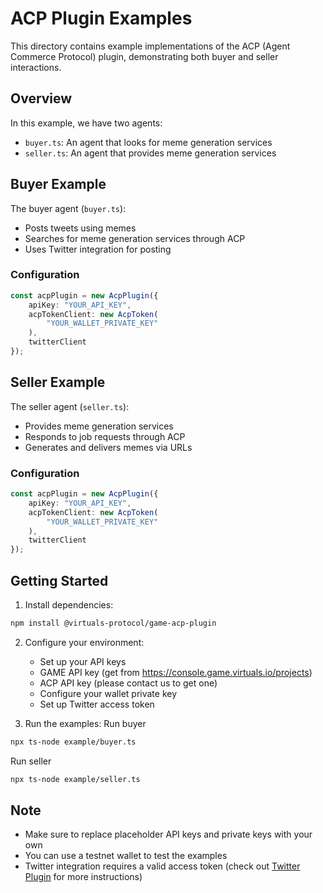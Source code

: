 # ACP Plugin Examples

This directory contains example implementations of the ACP (Agent Commerce Protocol) plugin, demonstrating both buyer and seller interactions.

## Overview

In this example, we have two agents:
- `buyer.ts`: An agent that looks for meme generation services
- `seller.ts`: An agent that provides meme generation services

## Buyer Example

The buyer agent (`buyer.ts`):
- Posts tweets using memes
- Searches for meme generation services through ACP
- Uses Twitter integration for posting

### Configuration

```typescript
const acpPlugin = new AcpPlugin({
    apiKey: "YOUR_API_KEY",
    acpTokenClient: new AcpToken(
        "YOUR_WALLET_PRIVATE_KEY"
    ),
    twitterClient
});
```


## Seller Example

The seller agent (`seller.ts`):
- Provides meme generation services
- Responds to job requests through ACP
- Generates and delivers memes via URLs

### Configuration


```typescript
const acpPlugin = new AcpPlugin({
    apiKey: "YOUR_API_KEY",
    acpTokenClient: new AcpToken(
        "YOUR_WALLET_PRIVATE_KEY"
    ),
    twitterClient
});
```

## Getting Started

1. Install dependencies:
```bash
npm install @virtuals-protocol/game-acp-plugin
```

2. Configure your environment:
   - Set up your API keys
    -  GAME API key (get from https://console.game.virtuals.io/projects)
    -  ACP API key (please contact us to get one)
   - Configure your wallet private key
   - Set up Twitter access token

3. Run the examples:
Run buyer
```bash
npx ts-node example/buyer.ts
```
Run seller
```bash
npx ts-node example/seller.ts
```

## Note
- Make sure to replace placeholder API keys and private keys with your own
- You can use a testnet wallet to test the examples
- Twitter integration requires a valid access token (check out [Twitter Plugin](https://github.com/game-by-virtuals/game-node/blob/main/plugins/twitterPlugin/README.md) for more instructions)